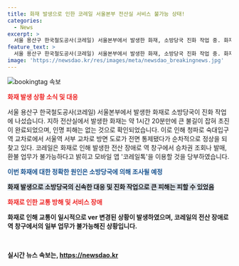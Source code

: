 ```yaml
---
title: 화재 발생으로 인한 코레일 서울본부 전산실 서비스 불가능 상태!
categories:
  - News
excerpt: >
  서울 용산구 한국철도공사(코레일) 서울본부에서 발생한 화재, 소방당국 진화 작업 중. 화재는 지하 전산실에서 발생해 약 1시간 20분만에 소방대원들에 의해 진압. 인명피해 없어 현재 정상화 작업 중. 화재로 도로 통제, 전산 장애로 승차권 업무 중단. 화재 원인 조사 중.
feature_text: >
  서울 용산구 한국철도공사(코레일) 서울본부에서 발생한 화재, 소방당국 진화 작업 중. 화재는 지하 전산실에서 발생해 약 1시간 20분만에 소방대원들에 의해 진압. 인명피해 없어 현재 정상화 작업 중. 화재로 도로 통제, 전산 장애로 승차권 업무 중단. 화재 원인 조사 중.
image: 'https://newsdao.kr/res/images/meta/newsdao_breakingnews.jpg'
---
```


<p><img src="https://newsdao.kr/res/images/meta/newsdao_breakingnews.jpg" alt="bookingtag 속보" /></p>

<p><b><span style="color: #ee2323;">화재 발생 상황 소식 및 대응</span></b></p>

<p>서울 용산구 한국철도공사(코레일) 서울본부에서 발생한 화재로 소방당국이 진화 작업에 나섰습니다. 지하 전산실에서 발생한 화재는 약 1시간 20분만에 큰 불길이 잡혀 초진이 완료되었으며, 인명 피해는 없는 것으로 확인되었습니다. 이로 인해 청파로 숙대입구역 교차로에서 서울역 서부 교차로 방면 도로가 전면 통제됐다가 순차적으로 정상을 되찾고 있다. 코레일은 화재로 인해 발생한 전산 장애로 역 창구에서 승차권 조회나 발매, 환불 업무가 불가능하다고 밝히고 모바일 앱 '코레일톡'을 이용할 것을 당부하였습니다.</p>

<p><b><span style="color: #1a5490;">이번 화재에 대한 정확한 원인은 소방당국에 의해 조사될 예정</span><b></p>

<p><b><span style="background-color: #21538527;">화재 발생으로 소방당국의 신속한 대응 및 진화 작업으로 큰 피해는 피할 수 있었음</span></b></p>

<p><b><span style="color: #ee2323;">화재로 인한 교통 방해 및 서비스 장애</span></b></p>

<p>화재로 인해 교통이 일시적으로 ver 변경된 상황이 발생하였으며, 코레일의 전산 장애로 역 창구에서의 일부 업무가 불가능해진 상황입니다.</p>

<p data-ke-size="size16">&nbsp;</p>
실시간 뉴스 속보는, <a href="https://newsdao.kr" rel="dofollow">https://newsdao.kr</a>


